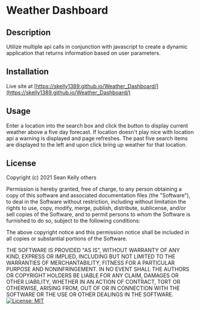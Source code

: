 # Weather Dashboard

## Description
Utilize multiple api calls in conjunction with javascript to create a dynamic application that returns information based on user parameters.


## Installation
Live site at [https://skelly1389.github.io/Weather_Dashboard/](https://skelly1389.github.io/Weather_Dashboard/)

## Usage
Enter a location into the search box and click the button to display current weather above a five day forecast. If location doesn't play nice with location api a warning is displayed and page refreshes. The past five search items are displayed to the left and upon click bring up weather for that location. 

## License
Copyright (c) 2021 Sean Kelly others

Permission is hereby granted, free of charge, to any person obtaining
a copy of this software and associated documentation files (the
"Software"), to deal in the Software without restriction, including
without limitation the rights to use, copy, modify, merge, publish,
distribute, sublicense, and/or sell copies of the Software, and to
permit persons to whom the Software is furnished to do so, subject to
the following conditions:

The above copyright notice and this permission notice shall be
included in all copies or substantial portions of the Software.

THE SOFTWARE IS PROVIDED "AS IS", WITHOUT WARRANTY OF ANY KIND,
EXPRESS OR IMPLIED, INCLUDING BUT NOT LIMITED TO THE WARRANTIES OF
MERCHANTABILITY, FITNESS FOR A PARTICULAR PURPOSE AND
NONINFRINGEMENT. IN NO EVENT SHALL THE AUTHORS OR COPYRIGHT HOLDERS BE
LIABLE FOR ANY CLAIM, DAMAGES OR OTHER LIABILITY, WHETHER IN AN ACTION
OF CONTRACT, TORT OR OTHERWISE, ARISING FROM, OUT OF OR IN CONNECTION
WITH THE SOFTWARE OR THE USE OR OTHER DEALINGS IN THE SOFTWARE.
[![License: MIT](https://img.shields.io/badge/License-MIT-yellow.svg)](https://opensource.org/licenses/MIT)